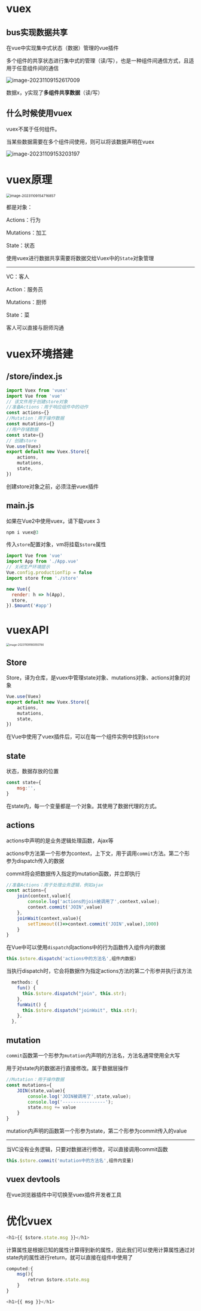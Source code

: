 # vuex

## bus实现数据共享

在vue中实现集中式状态（数据）管理的vue插件

多个组件的共享状态进行集中式的管理（读/写），也是一种组件间通信方式，且适用于任意组件间的通信



![image-20231109152617009](assets/image-20231109152617009.png)

数据x，y实现了**多组件共享数据**（读/写）

## 什么时候使用vuex

vuex不属于任何组件。

当某些数据需要在多个组件间使用，则可以将该数据声明在vuex

![image-20231109153203197](assets/image-20231109153203197.png)

# vuex原理

<img src="assets/image-20231109154716857.png" alt="image-20231109154716857" style="zoom:67%;" />

都是对象：

Actions：行为

Mutations：加工

State：状态

使用vuex进行数据共享需要将数据交给Vuex中的`State`对象管理

---

VC：客人

Action：服务员

Mutations：厨师

State：菜

客人可以直接与厨师沟通

# vuex环境搭建

## /store/index.js

```js
import Vuex from 'vuex'
import Vue from 'vue'
// 该文件用于创建store对象
//准备Actions：用于响应组件中的动作
const actions={}
//Mutation：用于操作数据
const mutations={}
//用户存储数据
const state={}
// 创建store
Vue.use(Vuex)
export default new Vuex.Store({
    actions,
    mutations,
    state,
}) 
```

创建store对象之前，必须注册vuex插件

## main.js

如果在Vue2中使用vuex，请下载vuex 3

```js
npm i vuex@3
```

传入`store`配置对象，vm将挂载`$store`属性

```js
import Vue from 'vue'
import App from './App.vue'
// 关闭生产环境提示
Vue.config.productionTip = false
import store from './store'

new Vue({
  render: h => h(App),
  store,
}).$mount('#app')

```



# vuexAPI

<img src="assets/image-20231109180050784.png" alt="image-20231109180050784" style="zoom:50%;" />

## Store

Store，译为仓库，是vuex中管理state对象、mutations对象、actions对象的对象

```js
Vue.use(Vuex)
export default new Vuex.Store({
    actions,
    mutations,
    state,
}) 
```

在Vue中使用了vuex插件后，可以在每一个组件实例中找到`$store`

## state

状态，数据存放的位置

```js
const state={
    msg:'',
}
```

在state内，每一个变量都是一个对象。其使用了数据代理的方式。

## actions

actions中声明的是业务逻辑处理函数，Ajax等

actions中方法第一个形参为context，上下文，用于调用`commit`方法。第二个形参为dispatch传入的数据

commit将会把数据传入指定的mutation函数，并立即执行

```js
//准备Actions：用于处理业务逻辑，例如ajax
const actions={
    join(context,value){
        console.log('actions的join被调用了',context,value);
        context.commit('JOIN',value)
    },
    joinWait(context,value){
        setTimeout(()=>context.commit('JOIN',value),1000)
    }
}
```

在Vue中可以使用`dispatch`向actions中的行为函数传入组件内的数据

```js
this.$store.dispatch('actions中的方法名',组件内数据)
```

当执行dispatch时，它会将数据作为指定actions方法的第二个形参并执行该方法

```js
  methods: {
    fun() {
      this.$store.dispatch("join", this.str);
    },
    funWait() {
      this.$store.dispatch("joinWait", this.str);
    },
  },
```

## mutation

`commit`函数第一个形参为`mutation`内声明的方法名，方法名通常使用全大写

用于对state内的数据进行直接修改。属于数据层操作

```js
//Mutation：用于操作数据
const mutations={
    JOIN(state,value){
        console.log('JOIN被调用了',state,value);
        console.log('----------------');
        state.msg += value
    }
}
```

mutation内声明的函数第一个形参为state，第二个形参为commit传入的value

---

当VC没有业务逻辑，只要对数据进行修改，可以直接调用commit函数

```js
this.$store.commit('mutation中的方法名',组件内变量)
```

## vuex devtools

在vue浏览器插件中可切换至vuex插件开发者工具

# 优化vuex

```js
<h1>{{ $store.state.msg }}</h1>
```

计算属性是根据已知的属性计算得到新的属性，因此我们可以使用计算属性通过对state内的属性进行return，就可以直接在组件中使用了

```js
computed:{
    msg(){
        retrun $store.state.msg
    }
}
```

```js
<h1>{{ msg }}</h1>
```

